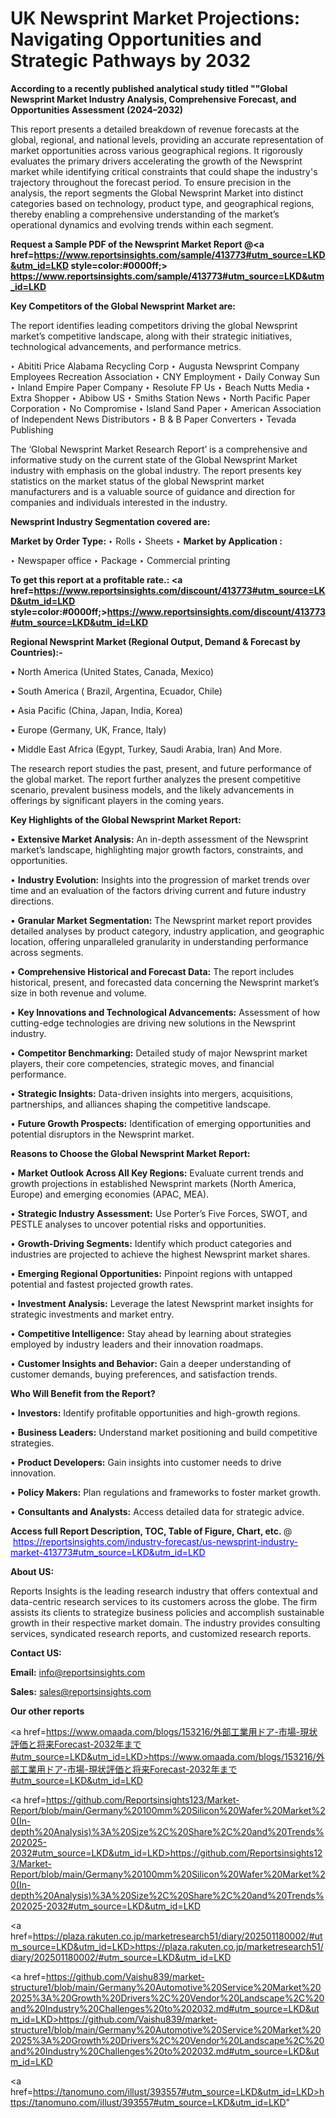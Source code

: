 # UK Newsprint Market Projections: Navigating Opportunities and Strategic Pathways by 2032

<strong>According to a recently published analytical study titled ""Global Newsprint Market Industry Analysis, Comprehensive Forecast, and Opportunities Assessment (2024–2032)</strong>

This report presents a detailed breakdown of revenue forecasts at the global, regional, and national levels, providing an accurate representation of market opportunities across various geographical regions. It rigorously evaluates the primary drivers accelerating the growth of the Newsprint market while identifying critical constraints that could shape the industry's trajectory throughout the forecast period. To ensure precision in the analysis, the report segments the Global Newsprint Market into distinct categories based on technology, product type, and geographical regions, thereby enabling a comprehensive understanding of the market’s operational dynamics and evolving trends within each segment.

<strong>Request a Sample PDF of the Newsprint Market Report </strong><strong>@<a href=https://www.reportsinsights.com/sample/413773#utm_source=LKD&utm_id=LKD style=color:#0000ff;> https://www.reportsinsights.com/sample/413773#utm_source=LKD&utm_id=LKD</a></strong></font>

<strong>Key Competitors of the Global Newsprint Market are:</strong>

The report identifies leading competitors driving the global Newsprint market’s competitive landscape, along with their strategic initiatives, technological advancements, and performance metrics.

‣ Abititi Price Alabama Recycling Corp
‣ Augusta Newsprint Company Employees Recreation Association
‣ CNY Employment
‣ Daily Conway Sun
‣ Inland Empire Paper Company
‣ Resolute FP Us
‣ Beach Nutts Media
‣ Extra Shopper
‣ Abibow US
‣ Smiths Station News
‣ North Pacific Paper Corporation
‣ No Compromise
‣ Island Sand Paper
‣ American Association of Independent News Distributors
‣ B & B Paper Converters
‣ Tevada Publishing

The ‘Global Newsprint Market Research Report’ is a comprehensive and informative study on the current state of the Global Newsprint Market industry with emphasis on the global industry. The report presents key statistics on the market status of the global Newsprint market manufacturers and is a valuable source of guidance and direction for companies and individuals interested in the industry.

<strong>Newsprint Industry Segmentation covered are:</strong>

<strong>Market by Order Type: </strong>
‣ Rolls
‣ Sheets
‣ 
<strong>Market by Application :</strong>

‣ Newspaper office
‣ Package
‣ Commercial printing

<strong>To get this report at a profitable rate.: <a href=https://www.reportsinsights.com/discount/413773#utm_source=LKD&utm_id=LKD style=color:#0000ff;>https://www.reportsinsights.com/discount/413773#utm_source=LKD&utm_id=LKD</a></strong></font>

<strong>Regional Newsprint Market (Regional Output, Demand &amp; Forecast by Countries):-</strong>

• North America (United States, Canada, Mexico)

• South America ( Brazil, Argentina, Ecuador, Chile)

• Asia Pacific (China, Japan, India, Korea)

• Europe (Germany, UK, France, Italy)

• Middle East Africa (Egypt, Turkey, Saudi Arabia, Iran) And More.

The research report studies the past, present, and future performance of the global market. The report further analyzes the present competitive scenario, prevalent business models, and the likely advancements in offerings by significant players in the coming years.

<strong>Key Highlights of the Global Newsprint Market Report:</strong>

• <strong>Extensive Market Analysis:</strong> An in-depth assessment of the Newsprint market’s landscape, highlighting major growth factors, constraints, and opportunities.

• <strong>Industry Evolution:</strong> Insights into the progression of market trends over time and an evaluation of the factors driving current and future industry directions.

• <strong>Granular Market Segmentation:</strong> The Newsprint market report provides detailed analyses by product category, industry application, and geographic location, offering unparalleled granularity in understanding performance across segments.

• <strong>Comprehensive Historical and Forecast Data:</strong> The report includes historical, present, and forecasted data concerning the Newsprint market’s size in both revenue and volume.

• <strong>Key Innovations and Technological Advancements:</strong> Assessment of how cutting-edge technologies are driving new solutions in the Newsprint industry.

• <strong>Competitor Benchmarking:</strong> Detailed study of major Newsprint market players, their core competencies, strategic moves, and financial performance.

• <strong>Strategic Insights:</strong> Data-driven insights into mergers, acquisitions, partnerships, and alliances shaping the competitive landscape.

• <strong>Future Growth Prospects:</strong> Identification of emerging opportunities and potential disruptors in the Newsprint market.

<strong>Reasons to Choose the Global Newsprint Market Report:</strong>

• <strong>Market Outlook Across All Key Regions:</strong> Evaluate current trends and growth projections in established Newsprint markets (North America, Europe) and emerging economies (APAC, MEA).

• <strong>Strategic Industry Assessment:</strong> Use Porter’s Five Forces, SWOT, and PESTLE analyses to uncover potential risks and opportunities.

• <strong>Growth-Driving Segments:</strong> Identify which product categories and industries are projected to achieve the highest Newsprint market shares.

• <strong>Emerging Regional Opportunities:</strong> Pinpoint regions with untapped potential and fastest projected growth rates.

• <strong>Investment Analysis:</strong> Leverage the latest Newsprint market insights for strategic investments and market entry.

• <strong>Competitive Intelligence:</strong> Stay ahead by learning about strategies employed by industry leaders and their innovation roadmaps.

• <strong>Customer Insights and Behavior:</strong> Gain a deeper understanding of customer demands, buying preferences, and satisfaction trends.

<strong>Who Will Benefit from the Report?</strong>

• <strong>Investors:</strong> Identify profitable opportunities and high-growth regions.

• <strong>Business Leaders:</strong> Understand market positioning and build competitive strategies.

• <strong>Product Developers:</strong> Gain insights into customer needs to drive innovation.

• <strong>Policy Makers:</strong> Plan regulations and frameworks to foster market growth.

• <strong>Consultants and Analysts:</strong> Access detailed data for strategic advice.
</ul>
<strong>Access full Report Description, TOC, Table of Figure, Chart, etc. </strong>@  <a href=https://reportsinsights.com/industry-forecast/us-newsprint-industry-market-413773#utm_source=LKD&utm_id=LKD style=color:#0000ff;>https://reportsinsights.com/industry-forecast/us-newsprint-industry-market-413773#utm_source=LKD&utm_id=LKD</a></font>

<strong><strong>About US</strong>:</strong>

Reports Insights is the leading research industry that offers contextual and data-centric research services to its customers across the globe. The firm assists its clients to strategize business policies and accomplish sustainable growth in their respective market domain. The industry provides consulting services, syndicated research reports, and customized research reports.

<strong>Contact US:</strong>

<p class=""""><b>Email:</b> <a href=mailto:info@reportsinsights.com>info@reportsinsights.com</a></p>
<p class=""""><b>Sales:</b> <a href=mailto:sales@reportsinsights.com>sales@reportsinsights.com</a></p>

<strong>Our other reports</strong>

<a href=https://www.omaada.com/blogs/153216/外部工業用ドア-市場-現状評価と将来Forecast-2032年まで#utm_source=LKD&utm_id=LKD>https://www.omaada.com/blogs/153216/外部工業用ドア-市場-現状評価と将来Forecast-2032年まで#utm_source=LKD&utm_id=LKD</a>

<a href=https://github.com/Reportsinsights123/Market-Report/blob/main/Germany%20100mm%20Silicon%20Wafer%20Market%20(In-depth%20Analysis)%3A%20Size%2C%20Share%2C%20and%20Trends%202025-2032#utm_source=LKD&utm_id=LKD>https://github.com/Reportsinsights123/Market-Report/blob/main/Germany%20100mm%20Silicon%20Wafer%20Market%20(In-depth%20Analysis)%3A%20Size%2C%20Share%2C%20and%20Trends%202025-2032#utm_source=LKD&utm_id=LKD</a>

<a href=https://plaza.rakuten.co.jp/marketresearch51/diary/202501180002/#utm_source=LKD&utm_id=LKD>https://plaza.rakuten.co.jp/marketresearch51/diary/202501180002/#utm_source=LKD&utm_id=LKD</a>

<a href=https://github.com/Vaishu839/market-structure1/blob/main/Germany%20Automotive%20Service%20Market%202025%3A%20Growth%20Drivers%2C%20Vendor%20Landscape%2C%20and%20Industry%20Challenges%20to%202032.md#utm_source=LKD&utm_id=LKD>https://github.com/Vaishu839/market-structure1/blob/main/Germany%20Automotive%20Service%20Market%202025%3A%20Growth%20Drivers%2C%20Vendor%20Landscape%2C%20and%20Industry%20Challenges%20to%202032.md#utm_source=LKD&utm_id=LKD</a>

<a href=https://tanomuno.com/illust/393557#utm_source=LKD&utm_id=LKD>https://tanomuno.com/illust/393557#utm_source=LKD&utm_id=LKD</a>"
